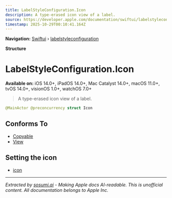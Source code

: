 ```yaml
---
title: LabelStyleConfiguration.Icon
description: A type-erased icon view of a label.
source: https://developer.apple.com/documentation/swiftui/labelstyleconfiguration/icon-swift.struct
timestamp: 2025-10-29T00:10:41.164Z
---
```


**Navigation:** [Swiftui](/documentation/swiftui) › [labelstyleconfiguration](/documentation/swiftui/labelstyleconfiguration)

**Structure**

# LabelStyleConfiguration.Icon

**Available on:** iOS 14.0+, iPadOS 14.0+, Mac Catalyst 14.0+, macOS 11.0+, tvOS 14.0+, visionOS 1.0+, watchOS 7.0+

> A type-erased icon view of a label.

```swift
@MainActor @preconcurrency struct Icon
```

## Conforms To

- [Copyable](/documentation/Swift/Copyable)
- [View](/documentation/swiftui/view)

## Setting the icon

- [icon](/documentation/swiftui/labelstyleconfiguration/icon-swift.property)

---

*Extracted by [sosumi.ai](https://sosumi.ai) - Making Apple docs AI-readable.*
*This is unofficial content. All documentation belongs to Apple Inc.*
